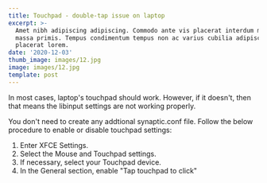 ```yaml
---
title: Touchpad - double-tap issue on laptop
excerpt: >-
  Amet nibh adipiscing adipiscing. Commodo ante vis placerat interdum massa
  massa primis. Tempus condimentum tempus non ac varius cubilia adipiscing
  placerat lorem.
date: '2020-12-03'
thumb_image: images/12.jpg
image: images/12.jpg
template: post
---
```

In most cases, laptop's touchpad should work. However, if it doesn't, then that means the libinput settings are not working properly. 

You don't need to create any addtional synaptic.conf file. Follow the below procedure to enable or disable touchpad settings:

1. Enter XFCE Settings.
2. Select the Mouse and Touchpad settings.
3. If necessary, select your Touchpad device.
4. In the General section, enable "Tap touchpad to click"